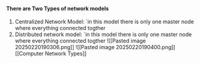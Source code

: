 #### There are Two Types of network models
1. Centralized Network Model:
	`in this model there is only one master node where everything connected togther
2. Distributed network model:
	`in this model there is only one master node where everything connected togther
![[Pasted image 20250220190306.png]]
![[Pasted image 20250220190400.png]]
[[Computer Network Types]]
